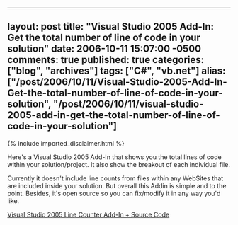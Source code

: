   ---
  layout: post
  title: "Visual Studio 2005 Add-In: Get the total number of line of code in your solution"
  date: 2006-10-11 15:07:00 -0500
  comments: true
  published: true
  categories: ["blog", "archives"]
  tags: ["C#", "vb.net"]
  alias: ["/post/2006/10/11/Visual-Studio-2005-Add-In-Get-the-total-number-of-line-of-code-in-your-solution", "/post/2006/10/11/visual-studio-2005-add-in-get-the-total-number-of-line-of-code-in-your-solution"]
  ---
<!-- more -->
{% include imported_disclaimer.html %}
<p>Here's a Visual Studio 2005 Add-In that shows you the total lines of code within your solution/project. It also show the breakout of each individual file.</p>
<p>Currently it doesn't include line counts from files within any WebSites that are included inside your solution. But overall this Addin is simple and to the point. Besides, it's open source so you can fix/modify it in any way you'd like.</p>
<p><a href="http://www.codeproject.com/useritems/LineCounterAddin.asp">Visual Studio 2005 Line Counter&nbsp;Add-In + Source Code</a>&nbsp;</p>
